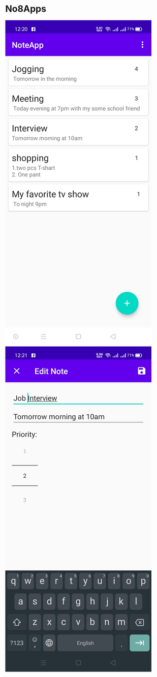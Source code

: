 # No8Apps
![](/images/Screenshot_2020-11-25-12-20-52-49.jpg) ![](/images/Screenshot_2020-11-25-12-21-30-50.jpg)


